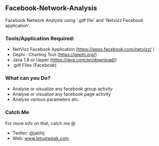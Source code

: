 ## Facebook-Network-Analysis
Facebook Network Analysis using '.gdf file' and 'Netvizz Facebook application'.

### Tools/Application Required:
- NetVizz Facebook Application
  (https://apps.facebook.com/netvizz/ )
- Gephi : Charting Tool
  (https://gephi.org/)
- Java 1.8 or Upper
  (https://java.com/en/download/)
- .gdf Files (Facebook)

### What can you Do?
- Analyse or visualize any facebook group activity  
- Analyse or visualize any facebook page activity
- Analyse various parameters
etc.

### Catch Me
For more info on that, catch me @
- Twitter: @jabhij
- Web: www.letustweak.com

